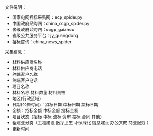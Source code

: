 文件说明：
- 国家电网招标采购网：ecp_spider.py
- 中国政府采购网：china_ccgp_spider.py
- 省级政府采购网：ccgp_guizhou
- 省级公共服务平台：jy_guangdong
- 招标咨询：china_news_spider

采集信息：
- 材料供应商名称
- 材料供应商电话
- 终端客户名称
- 终端客户电话
- 项目名称
- 材料名称 材料数量 材料规格
- 地区(行政区域)
- 日期(公告时间)：招标日期 中标日期 投标日期
- 金额：招标金额 中标金额 投标金额
- 项目状态（招标 中标 流标 资审 投标 合同 其他）
- 基建业分类（工程建设 医疗卫生 环保绿化 信息建设 办公文教 商业服务 ）
- 更新时间

